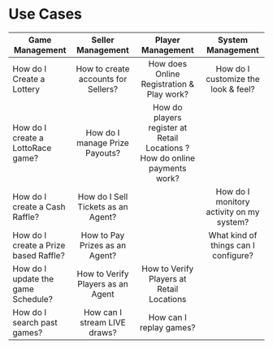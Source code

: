 <!-- TITLE: Use Cases -->
<!-- SUBTITLE: Most likely Use Cases when operating your Lottery or Raffle -->

# Use Cases


| Game Management           | Seller Management           | Player Management  |  System Management|
| -------------------------------------------------------------- |:-------------:|:-----:|:-----:|
| How do I Create a Lottery  | How to create accounts for Sellers? |  How does Online Registration & Play work? | How do I customize the look & feel?   |
| How do I  create a LottoRace game?   | How do I manage Prize Payouts?  |    How do players register at Retail Locations ?   How do online payments work?  |
| How do I create a Cash Raffle? | How do I Sell Tickets as an Agent?      |     |  How do I monitory activity on my system?   |
| How do I create a Prize based Raffle? | How to Pay Prizes as an Agent?   |    |   What kind of things can I configure? |   
| How do I update the game Schedule? | How to Verify Players as an Agent      |    How to Verify Players at Retail Locations |   |
| How do I search past games? |  How can I stream LIVE draws? |    How can I replay games? |    |